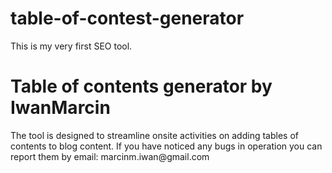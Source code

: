 # table-of-contest-generator
This is my very first SEO tool. 

<h1>Table of contents generator by IwanMarcin</h1>
The tool is designed to streamline onsite activities on adding tables of contents to blog content.
If you have noticed any bugs in operation you can report them by email: marcinm.iwan@gmail.com
